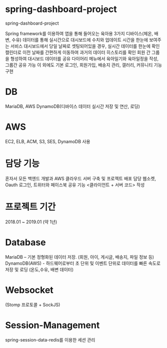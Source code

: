 # spring-dashboard-project
spring-dashboard-project

Spring framework를 이용하여 앱을 통해 들어오는 육아용 3가지 디바이스(체온, 배변, 수유) 데이터를 통해 실시간으로 대시보드에 수치와 업데이트 시간을 한눈에 보여주는 서비스
대시보드에서 당일 날짜로 셋팅되어있을 경우, 실시간 데이터를 한눈에 확인
캘린더로 이전 날짜를 간편하게 이동하여 과거의 데이터 히스토리를 확인
회원 간 그룹을 형성하여 대시보드 데이터를 공유
다이어리 메뉴에서 육아일기와 육아일정을 작성, 그룹간 공유 가능
이 외에도 기본 로그인, 회원가입, 배송지 관리, 갤러리, 커뮤니티 기능 구현


# DB
MariaDB, AWS DynamoDB(디바이스 데이터 실시간 저장 및 연산, 로딩)
# AWS
EC2, ELB, ACM, S3, SES, DynamoDB 사용

# 담당 기능
혼자서 모든 백엔드 개발과 AWS 클라우드 서버 구축 및 프로젝트 배포 담당
웹소켓, Oauth 로그인, 트위터와 페이스북 공유 기능 <클라이언트 + 서버 코드> 작성

# 프로젝트 기간
2018.01 ~ 2019.01 (약 1년)

# Database  
MariaDB – 기본 정형화된 데이터 저장. (회원, 아이, 게시글, 배송지, 파일 정보 등)
DynamoDB(AWS) - 하드웨어로부터 초 단위 및 이벤트 단위로 데이터를 빠른 속도로 저장 및 로딩
(온도,수유, 배변 데이터)

# Websocket 
(Stomp 프로토콜 + SockJS) 

# Session-Management
spring-session-data-redis를 이용한 세션 관리

